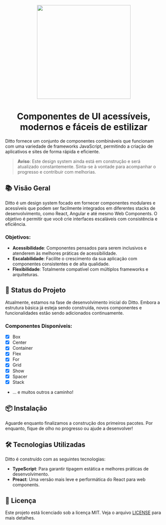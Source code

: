 <p align="center">
  <a href="https://github.com/leandro-mancini/ditto">
    <img src="https://github.com/user-attachments/assets/c4d21a18-a7dc-4c28-872e-9fbdee762fc0" width="300px" />
  </a>
</p>

<h1 align="center">Componentes de UI acessíveis, modernos e fáceis de estilizar</h1>

Ditto fornece um conjunto de componentes combináveis que funcionam com uma variedade de frameworks JavaScript, permitindo a criação de aplicativos e sites de forma rápida e eficiente.

> **Aviso**: Este design system ainda está em construção e será atualizado constantemente. Sinta-se à vontade para acompanhar o progresso e contribuir com melhorias.

## 📚 Visão Geral

Ditto é um design system focado em fornecer componentes modulares e acessíveis que podem ser facilmente integrados em diferentes stacks de desenvolvimento, como React, Angular e até mesmo Web Components. O objetivo é permitir que você crie interfaces escaláveis com consistência e eficiência.

### Objetivos:

- **Acessibilidade**: Componentes pensados para serem inclusivos e atenderem às melhores práticas de acessibilidade.
- **Escalabilidade**: Facilite o crescimento da sua aplicação com componentes consistentes e de alta qualidade.
- **Flexibilidade**: Totalmente compatível com múltiplos frameworks e arquiteturas.

## 🚧 Status do Projeto

Atualmente, estamos na fase de desenvolvimento inicial do Ditto. Embora a estrutura básica já esteja sendo construída, novos componentes e funcionalidades estão sendo adicionados continuamente.

### Componentes Disponíveis:

- [x] Box
- [x] Center
- [x] Container
- [x] Flex
- [x] For
- [x] Grid
- [x] Show
- [x] Spacer
- [x] Stack
- ... e muitos outros a caminho!

## 📦 Instalação

Aguarde enquanto finalizamos a construção dos primeiros pacotes. Por enquanto, fique de olho no progresso ou ajude a desenvolver!

## 🛠️ Tecnologias Utilizadas

Ditto é construído com as seguintes tecnologias:

- **TypeScript**: Para garantir tipagem estática e melhores práticas de desenvolvimento.
- **Preact**: Uma versão mais leve e performática do React para web components.

## 📄 Licença

Este projeto está licenciado sob a licença MIT. Veja o arquivo [LICENSE](LICENSE) para mais detalhes.
